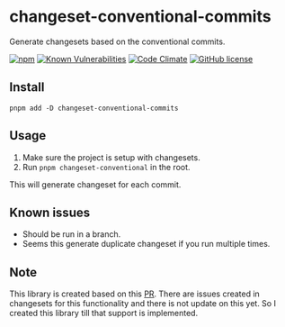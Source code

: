 # changeset-conventional-commits

Generate changesets based on the conventional commits.

[![npm](https://img.shields.io/npm/v/changeset-conventional-commits.svg)](https://www.npmjs.com/package/changeset-conventional-commits)
[![Known Vulnerabilities](https://snyk.io/test/github/iamchathu/changeset-conventional-commits/badge.svg)](https://snyk.io/test/github/iamchathu/changeset-conventional-commits)
[![Code Climate](https://codeclimate.com/github/iamchathu/changeset-conventional-commits/badges/gpa.svg)](https://codeclimate.com/github/iamchathu/changeset-conventional-commits)
[![GitHub license](https://img.shields.io/badge/license-MIT-blue.svg)](https://raw.githubusercontent.com/iamchathu/changeset-conventional-commits/master/LICENSE)

## Install

```
pnpm add -D changeset-conventional-commits
```

## Usage

1. Make sure the project is setup with changesets.
2. Run `pnpm changeset-conventional` in the root.

This will generate changeset for each commit.

## Known issues

- Should be run in a branch.
- Seems this generate duplicate changeset if you run multiple times.

## Note

This library is created based on this [PR](https://github.com/willwill96/mono-repo-tools/pull/4/files). There are issues created in changesets
for this functionality and there is not update on this yet. So I created this
library till that support is implemented.
